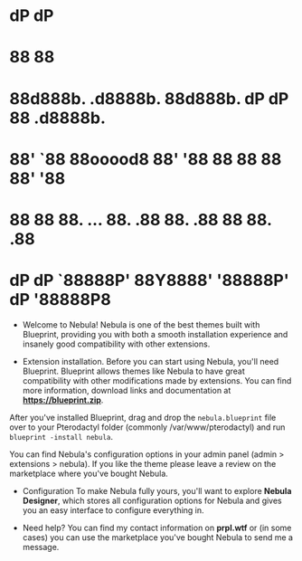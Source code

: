 #                    dP                dP          
#                    88                88          
#  88d888b. .d8888b. 88d888b. dP    dP 88 .d8888b. 
#  88'  `88 88ooood8 88'  '88 88    88 88 88'  '88 
#  88    88 88.  ... 88.  .88 88.  .88 88 88.  .88 
#  dP    dP `88888P' 88Y8888' '88888P' dP '88888P8 


* Welcome to Nebula!
Nebula is one of the best themes built with Blueprint, providing you with both a smooth installation experience and insanely good compatibility with other extensions.


* Extension installation.
Before you can start using Nebula, you'll need Blueprint. Blueprint allows themes like Nebula to have great compatibility with other modifications made by extensions. You can find more information, download links and documentation at **https://blueprint.zip**.

After you've installed Blueprint, drag and drop the `nebula.blueprint` file over to your Pterodactyl folder (commonly /var/www/pterodactyl) and run `blueprint -install nebula`.

You can find Nebula's configuration options in your admin panel (admin > extensions > nebula). If you like the theme please leave a review on the marketplace where you've bought Nebula.


* Configuration
To make Nebula fully yours, you'll want to explore **Nebula Designer**, which stores all configuration options for Nebula and gives you an easy interface to configure everything in.


* Need help?
You can find my contact information on **prpl.wtf** or (in some cases) you can use the marketplace you've bought Nebula to send me a message.